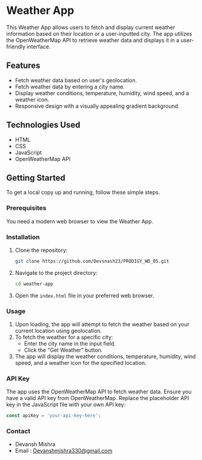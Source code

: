# Weather App

This Weather App allows users to fetch and display current weather information based on their location or a user-inputted city. The app utilizes the OpenWeatherMap API to retrieve weather data and displays it in a user-friendly interface.

## Features

- Fetch weather data based on user's geolocation.
- Fetch weather data by entering a city name.
- Display weather conditions, temperature, humidity, wind speed, and a weather icon.
- Responsive design with a visually appealing gradient background.

## Technologies Used

- HTML
- CSS
- JavaScript
- OpenWeatherMap API

## Getting Started

To get a local copy up and running, follow these simple steps.

### Prerequisites

You need a modern web browser to view the Weather App.

### Installation

1. Clone the repository:
    ```sh
    git clone https://github.com/Devsnash23/PRODIGY_WD_05.git
    ```
2. Navigate to the project directory:
    ```sh
    cd weather-app
    ```
3. Open the `index.html` file in your preferred web browser.

### Usage

1. Upon loading, the app will attempt to fetch the weather based on your current location using geolocation.
2. To fetch the weather for a specific city:
    - Enter the city name in the input field.
    - Click the "Get Weather" button.
3. The app will display the weather conditions, temperature, humidity, wind speed, and a weather icon for the specified location.

### API Key

The app uses the OpenWeatherMap API to fetch weather data. Ensure you have a valid API key from OpenWeatherMap. Replace the placeholder API key in the JavaScript file with your own API key:

```javascript
const apiKey = 'your-api-key-here';
```
### Contact

- Devansh Mishra 
- Email :  Devanshmishra330@gmail.com
